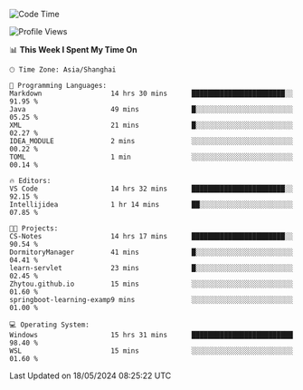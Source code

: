 <!--START_SECTION:waka-->
![Code Time](http://img.shields.io/badge/Code%20Time-1%2C697%20hrs%2017%20mins-blue)

![Profile Views](http://img.shields.io/badge/Profile%20Views-3-blue)

📊 **This Week I Spent My Time On** 

```text
🕑︎ Time Zone: Asia/Shanghai

💬 Programming Languages: 
Markdown                 14 hrs 30 mins      ███████████████████████░░   91.95 % 
Java                     49 mins             █░░░░░░░░░░░░░░░░░░░░░░░░   05.25 % 
XML                      21 mins             █░░░░░░░░░░░░░░░░░░░░░░░░   02.27 % 
IDEA_MODULE              2 mins              ░░░░░░░░░░░░░░░░░░░░░░░░░   00.22 % 
TOML                     1 min               ░░░░░░░░░░░░░░░░░░░░░░░░░   00.14 % 

🔥 Editors: 
VS Code                  14 hrs 32 mins      ███████████████████████░░   92.15 % 
Intellijidea             1 hr 14 mins        ██░░░░░░░░░░░░░░░░░░░░░░░   07.85 % 

🐱‍💻 Projects: 
CS-Notes                 14 hrs 17 mins      ███████████████████████░░   90.54 % 
DormitoryManager         41 mins             █░░░░░░░░░░░░░░░░░░░░░░░░   04.41 % 
learn-servlet            23 mins             █░░░░░░░░░░░░░░░░░░░░░░░░   02.45 % 
Zhytou.github.io         15 mins             ░░░░░░░░░░░░░░░░░░░░░░░░░   01.60 % 
springboot-learning-examp9 mins              ░░░░░░░░░░░░░░░░░░░░░░░░░   01.00 % 

💻 Operating System: 
Windows                  15 hrs 31 mins      █████████████████████████   98.40 % 
WSL                      15 mins             ░░░░░░░░░░░░░░░░░░░░░░░░░   01.60 % 
```


 Last Updated on 18/05/2024 08:25:22 UTC
<!--END_SECTION:waka-->